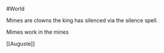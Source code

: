 #World 

Mimes are clowns the king has silenced via the silence spell.

Mimes work in the mines


[[Auguste]]